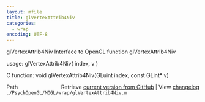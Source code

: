 ```yaml
---
layout: mfile
title: glVertexAttrib4Niv
categories:
  - wrap
encoding: UTF-8
---
```


glVertexAttrib4Niv  Interface to OpenGL function glVertexAttrib4Niv  

usage:  glVertexAttrib4Niv( index, v )  

C function:  void glVertexAttrib4Niv(GLuint index, const GLint\* v)  


<div class="code_header" style="text-align:right;">
  <span style="float:left;">Path&nbsp;&nbsp;</span> <span class="counter">Retrieve <a href=
  "https://raw.github.com/Psychtoolbox-3/Psychtoolbox-3/beta/./PsychOpenGL/MOGL/wrap/glVertexAttrib4Niv.m">current version from GitHub</a> | View <a href=
  "https://github.com/Psychtoolbox-3/Psychtoolbox-3/commits/beta/./PsychOpenGL/MOGL/wrap/glVertexAttrib4Niv.m">changelog</a></span>
</div>
<div class="code">
  <code>./PsychOpenGL/MOGL/wrap/glVertexAttrib4Niv.m</code>
</div>
